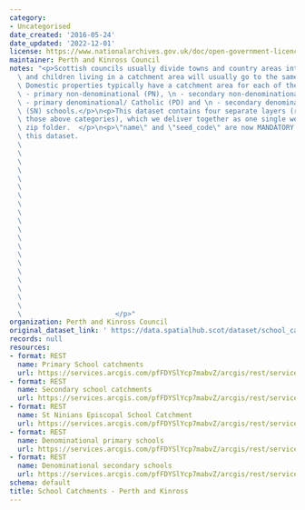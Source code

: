 ```yaml
---
category:
- Uncategorised
date_created: '2016-05-24'
date_updated: '2022-12-01'
license: https://www.nationalarchives.gov.uk/doc/open-government-licence/version/3/
maintainer: Perth and Kinross Council
notes: "<p>Scottish councils usually divide towns and country areas into catchments\
  \ and children living in a catchment area will usually go to the same local school.\
  \ Domestic properties typically have a catchment area for each of their local:\n\
  \ - primary non-denominational (PN), \n - secondary non-denominational (SN), \n\
  \ - primary denominational/ Catholic (PD) and \n - secondary denominational/ Catholic\
  \ (SN) schools.</p>\n<p>This dataset contains four separate layers (representing\
  \ those above categories), which we deliver together as one single web service or\
  \ zip folder.  </p>\n<p>\"name\" and \"seed_code\" are now MANDATORY fields for\
  \ this dataset.                                                                \
  \                                                                              \
  \                                                                              \
  \                                                                              \
  \                                                                              \
  \                                                                              \
  \                                                                              \
  \                                                                              \
  \                                                                              \
  \                                                                              \
  \                                                                              \
  \                                                                              \
  \                                                                              \
  \                                                                              \
  \                                                                              \
  \                                                                              \
  \                                                                              \
  \                                                                              \
  \                                                                              \
  \                                                                              \
  \                                                                              \
  \                       </p>"
organization: Perth and Kinross Council
original_dataset_link: ' https://data.spatialhub.scot/dataset/school_catchments-pk'
records: null
resources:
- format: REST
  name: Primary School catchments
  url: https://services.arcgis.com/pfFDYSlYcp7mabvZ/arcgis/rest/services/Primary_School_Catchments/FeatureServer/0/query?outFields=*&where=1%3D1
- format: REST
  name: Secondary school catchments
  url: https://services.arcgis.com/pfFDYSlYcp7mabvZ/arcgis/rest/services/Secondary_School_Catchments/FeatureServer/0/query?outFields=*&where=1%3D1
- format: REST
  name: St Ninians Episcopal School Catchment
  url: https://services.arcgis.com/pfFDYSlYcp7mabvZ/arcgis/rest/services/St_Ninians_Episcopal_School_Catchment/FeatureServer/0/query?outFields=*&where=1%3D1
- format: REST
  name: Denominational primary schools
  url: https://services.arcgis.com/pfFDYSlYcp7mabvZ/arcgis/rest/services/Roman_Catholic_Primary_School_Catchments/FeatureServer/0/query?outFields=*&where=1%3D1
- format: REST
  name: Denominational secondary schools
  url: https://services.arcgis.com/pfFDYSlYcp7mabvZ/arcgis/rest/services/Roman_Catholic_Secondary_School_Catchments/FeatureServer/0/query?outFields=*&where=1%3D1
schema: default
title: School Catchments - Perth and Kinross
---
```

